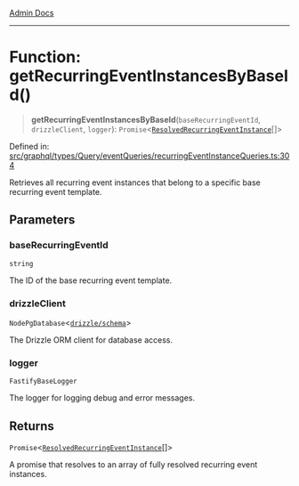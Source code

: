 [Admin Docs](/)

***

# Function: getRecurringEventInstancesByBaseId()

> **getRecurringEventInstancesByBaseId**(`baseRecurringEventId`, `drizzleClient`, `logger`): `Promise`\<[`ResolvedRecurringEventInstance`](../../../../../../drizzle/tables/recurringEventInstances/type-aliases/ResolvedRecurringEventInstance.md)[]\>

Defined in: [src/graphql/types/Query/eventQueries/recurringEventInstanceQueries.ts:304](https://github.com/Sourya07/talawa-api/blob/cfbd515d04ffba748b09232a33807f1845dd1878/src/graphql/types/Query/eventQueries/recurringEventInstanceQueries.ts#L304)

Retrieves all recurring event instances that belong to a specific base recurring event template.

## Parameters

### baseRecurringEventId

`string`

The ID of the base recurring event template.

### drizzleClient

`NodePgDatabase`\<[`drizzle/schema`](../../../../../../drizzle/schema/README.md)\>

The Drizzle ORM client for database access.

### logger

`FastifyBaseLogger`

The logger for logging debug and error messages.

## Returns

`Promise`\<[`ResolvedRecurringEventInstance`](../../../../../../drizzle/tables/recurringEventInstances/type-aliases/ResolvedRecurringEventInstance.md)[]\>

A promise that resolves to an array of fully resolved recurring event instances.
